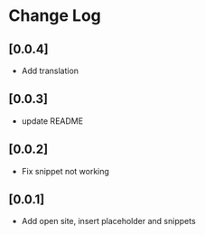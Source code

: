 # Change Log

## [0.0.4]

- Add translation

## [0.0.3]

- update README

## [0.0.2]

- Fix snippet not working

## [0.0.1]

- Add open site, insert placeholder and snippets
